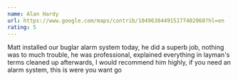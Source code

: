 ```yaml
---
name: Alan Hardy
url: https://www.google.com/maps/contrib/104963844915177402068?hl=en
rating: 5
---
```


Matt installed our buglar alarm system today, he did a superb job, nothing was to much trouble, he was professional, explained everything in layman's terms  cleaned up afterwards, I would recommend him highly, if you need an alarm system, this is were you want go
